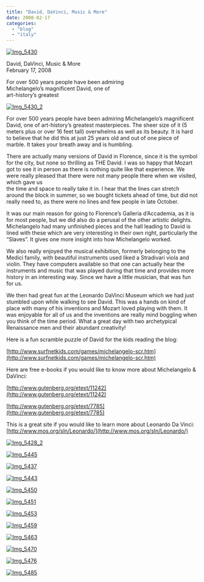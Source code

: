 ```yaml
---
title: "David, DaVinci, Music & More"
date: 2008-02-17
categories: 
  - "blog"
  - "italy"
---
```


[![Img_5430](https://pub-ac94b3f306b24c0dba4238943c97f2e1.r2.dev/soultravelers3/images/2008/02/22/img_5430.png "Img_5430")](https://pub-ac94b3f306b24c0dba4238943c97f2e1.r2.dev/.shared/image.html?/photos/uncategorized/2008/02/22/img_5430.png)

David, DaVinci, Music & More  
February 17, 2008

For over 500 years people have been admiring  
Michelangelo’s magnificent David, one of  
art-history’s greatest  

<!--more-->

[![Img_5430_2](https://pub-ac94b3f306b24c0dba4238943c97f2e1.r2.dev/soultravelers3/images/2008/02/22/img_5430_2.png "Img_5430_2")](https://pub-ac94b3f306b24c0dba4238943c97f2e1.r2.dev/photos/uncategorized/2008/02/22/img_5430_2.png)

For over 500 years people have been admiring Michelangelo’s magnificent David, one of art-history’s greatest masterpieces. The sheer size of it (5 meters plus or over 16 feet tall) overwhelms as well as its beauty. It is hard to believe that he did this at just 25 years old and out of one piece of marble. It takes your breath away and is humbling.

There are actually many versions of David in Florence, since it is the symbol for the city, but none so thrilling as THE David. I was so happy that Mozart got to see it in person as there is nothing quite like that experience. We were really pleased that there were not many people there when we visited, which gave us  
the time and space to really take it in. I hear that the lines can stretch around the block in summer, so we bought tickets ahead of time, but did not really need to, as there were no lines and few people in late October.

It was our main reason for going to Florence’s Galleria d’Accademia, as it is for most people, but we did also do a perusal of the other artistic delights. Michelangelo had many unfinished pieces and the hall leading to David is lined with these which are very interesting in their own right, particularly the “Slaves”. It gives one more insight into how Michelangelo worked.

We also really enjoyed the musical exhibition, formerly belonging to the Medici family, with beautiful instruments used liked a Stradivari viola and violin. They have computers available so that one can actually hear the instruments and music that was played during that time and provides more history in an interesting way. Since we have a little musician, that was fun for us.

We then had great fun at the Leonardo DaVinci Museum which we had just stumbled upon while walking to see David. This was a hands on kind of place with many of his inventions and Mozart loved playing with them. It was enjoyable for all of us and the inventions are really mind boggling when you think of the time period. What a great day with two archetypical Renaissance men and their abundant creativity!

Here is a fun scramble puzzle of David for the kids reading the blog:

[http://www.surfnetkids.com/games/michelangelo-scr.htm](http://www.surfnetkids.com/games/michelangelo-scr.htm)

Here are free e-books if you would like to know more about Michelangelo & DaVinci:

[http://www.gutenberg.org/etext/11242](http://www.gutenberg.org/etext/11242)

[http://www.gutenberg.org/etext/7785](http://www.gutenberg.org/etext/7785)

This is a great site if you would like to learn more about Leonardo Da Vinci:  
[http://www.mos.org/sln/Leonardo/](http://www.mos.org/sln/Leonardo/)

[![Img_5428_2](https://pub-ac94b3f306b24c0dba4238943c97f2e1.r2.dev/soultravelers3/images/2008/02/22/img_5428_2.png "Img_5428_2")](https://pub-ac94b3f306b24c0dba4238943c97f2e1.r2.dev/photos/uncategorized/2008/02/22/img_5428_2.png)

[![Img_5445](https://pub-ac94b3f306b24c0dba4238943c97f2e1.r2.dev/soultravelers3/images/2008/02/22/img_5445.png "Img_5445")](https://pub-ac94b3f306b24c0dba4238943c97f2e1.r2.dev/photos/uncategorized/2008/02/22/img_5445.png)

[![Img_5437](https://pub-ac94b3f306b24c0dba4238943c97f2e1.r2.dev/soultravelers3/images/2008/02/22/img_5437.png "Img_5437")](https://pub-ac94b3f306b24c0dba4238943c97f2e1.r2.dev/photos/uncategorized/2008/02/22/img_5437.png)

[![Img_5443](https://pub-ac94b3f306b24c0dba4238943c97f2e1.r2.dev/soultravelers3/images/2008/02/22/img_5443.png "Img_5443")](https://pub-ac94b3f306b24c0dba4238943c97f2e1.r2.dev/photos/uncategorized/2008/02/22/img_5443.png)

[![Img_5450](https://pub-ac94b3f306b24c0dba4238943c97f2e1.r2.dev/soultravelers3/images/2008/02/22/img_5450.png "Img_5450")](https://pub-ac94b3f306b24c0dba4238943c97f2e1.r2.dev/photos/uncategorized/2008/02/22/img_5450.png)

[![Img_5451](https://pub-ac94b3f306b24c0dba4238943c97f2e1.r2.dev/soultravelers3/images/2008/02/22/img_5451.png "Img_5451")](https://pub-ac94b3f306b24c0dba4238943c97f2e1.r2.dev/photos/uncategorized/2008/02/22/img_5451.png)

[![Img_5453](https://pub-ac94b3f306b24c0dba4238943c97f2e1.r2.dev/soultravelers3/images/2008/02/22/img_5453.png "Img_5453")](https://pub-ac94b3f306b24c0dba4238943c97f2e1.r2.dev/photos/uncategorized/2008/02/22/img_5453.png)

[![Img_5459](https://pub-ac94b3f306b24c0dba4238943c97f2e1.r2.dev/soultravelers3/images/2008/02/22/img_5459.png "Img_5459")](https://pub-ac94b3f306b24c0dba4238943c97f2e1.r2.dev/photos/uncategorized/2008/02/22/img_5459.png)

[![Img_5463](https://pub-ac94b3f306b24c0dba4238943c97f2e1.r2.dev/soultravelers3/images/2008/02/22/img_5463.png "Img_5463")](https://pub-ac94b3f306b24c0dba4238943c97f2e1.r2.dev/photos/uncategorized/2008/02/22/img_5463.png)

[![Img_5470](https://pub-ac94b3f306b24c0dba4238943c97f2e1.r2.dev/soultravelers3/images/2008/02/22/img_5470.png "Img_5470")](https://pub-ac94b3f306b24c0dba4238943c97f2e1.r2.dev/photos/uncategorized/2008/02/22/img_5470.png)

[![Img_5476](https://pub-ac94b3f306b24c0dba4238943c97f2e1.r2.dev/soultravelers3/images/2008/02/22/img_5476.png "Img_5476")](https://pub-ac94b3f306b24c0dba4238943c97f2e1.r2.dev/photos/uncategorized/2008/02/22/img_5476.png)

[![Img_5485](https://pub-ac94b3f306b24c0dba4238943c97f2e1.r2.dev/soultravelers3/images/2008/02/22/img_5485.png "Img_5485")](https://pub-ac94b3f306b24c0dba4238943c97f2e1.r2.dev/photos/uncategorized/2008/02/22/img_5485.png)
